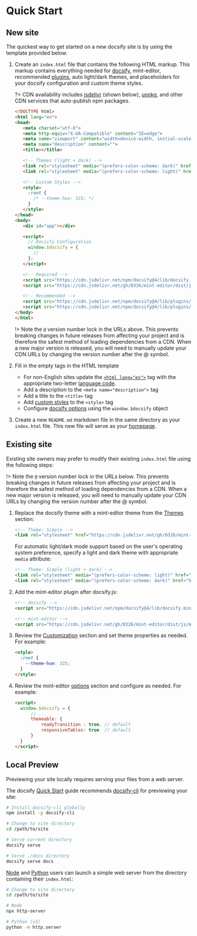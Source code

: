 # Quick Start

## New site

The quickest way to get started on a new docsify site is by using the template provided below.

1. Create an `index.html` file that contains the following HTML markup. This markup contains everything needed for [docsify](https://docsify.js.org/), mint-editor, recommended [plugins](https://docsify.js.org/#/plugins), auto light/dark themes, and placeholders for your docsify configuration and custom theme styles.

   ?> CDN availability includes [jsdelivr](https://www.jsdelivr.com/package/npm/mint-editor) (shown below), [unpkg](https://unpkg.com/browse/mint-editor/), and other CDN services that auto-publish npm packages.

   ```html
   <!DOCTYPE html>
   <html lang="en">
   <head>
      <meta charset="utf-8">
      <meta http-equiv="X-UA-Compatible" content="IE=edge">
      <meta name="viewport" content="width=device-width, initial-scale=1, minimum-scale=1.0, shrink-to-fit=no, viewport-fit=cover">
      <meta name="description" content="">
      <title></title>

      <!-- Themes (light + dark) -->
      <link rel="stylesheet" media="(prefers-color-scheme: dark)" href="https://cdn.jsdelivr.net/gh/0326/mint-editor/dist/css/theme-simple-dark.css">
      <link rel="stylesheet" media="(prefers-color-scheme: light)" href="https://cdn.jsdelivr.net/gh/0326/mint-editor/dist/css/theme-simple.css">

      <!-- Custom Styles -->
      <style>
        :root {
          /* --theme-hue: 325; */
        }
      </style>
   </head>
   <body>
      <div id="app"></div>

      <script>
        // Docsify Configuration
        window.$docsify = {
          // ..
        };
      </script>

      <!-- Required -->
      <script src="https://cdn.jsdelivr.net/npm/docsify@4/lib/docsify.min.js"></script>
      <script src="https://cdn.jsdelivr.net/gh/0326/mint-editor/dist/js/mint-editor.min.js"></script>

      <!-- Recommended -->
      <script src="https://cdn.jsdelivr.net/npm/docsify@4/lib/plugins/search.js"></script>
      <script src="https://cdn.jsdelivr.net/npm/docsify@4/lib/plugins/zoom-image.min.js"></script>
   </body>
   </html>
   ```

   !> Note the `@` version number lock in the URLs above. This prevents breaking changes in future releases from affecting your project and is therefore the safest method of loading dependencies from a CDN. When a new major version is released, you will need to manually update your CDN URLs by changing the version number after the @ symbol.

1. Fill in the empty tags in the HTML template
   - For non-English sites update the [`<html lang="en">`](https://developer.mozilla.org/en-US/docs/Web/HTML/Global_attributes/lang) tag with the appropriate two-letter [language code](https://en.wikipedia.org/wiki/List_of_ISO_639-1_codes).
   - Add a description to the `<meta name="description">` tag
   - Add a title to the `<title>` tag
   - Add [custom styles](customization) to the `<style>` tag
   - Configure [docsify options](https://docsify.js.org/#/configuration) using the `window.$docsify` object
1. Create a new `README.md` markdown file in the same directory as your `index.html` file. This new file will serve as your [homepage](https://docsify.js.org/#/configuration?id=homepage).

## Existing site

Existing site owners may prefer to modify their existing `index.html` file using the following steps:

!> Note the `@` version number lock in the URLs below. This prevents breaking changes in future releases from affecting your project and is therefore the safest method of loading dependencies from a CDN. When a new major version is released, you will need to manually update your CDN URLs by changing the version number after the @ symbol.

1. Replace the docsify theme with a mint-editor theme from the [Themes](themes) section:

   ```html
   <!-- Theme: Simple -->
   <link rel="stylesheet" href="https://cdn.jsdelivr.net/gh/0326/mint-editor/dist/css/theme-simple.css">
   ```

   For automatic light/dark mode support based on the user's operating system preference, specify a light and dark theme with appropriate `media` attribute:

   ```html
   <!-- Theme: Simple (light + dark) -->
   <link rel="stylesheet" media="(prefers-color-scheme: light)" href="https://cdn.jsdelivr.net/gh/0326/mint-editor/dist/css/theme-simple.css">
   <link rel="stylesheet" media="(prefers-color-scheme: dark)" href="https://cdn.jsdelivr.net/gh/0326/mint-editor/dist/css/theme-simple-dark.css">
   ```

1. Add the mint-editor plugin after docsify.js:

   ```html
   <!-- docsify -->
   <script src="https://cdn.jsdelivr.net/npm/docsify@4/lib/docsify.min.js"></script>

   <!-- mint-editor -->
   <script src="https://cdn.jsdelivr.net/gh/0326/mint-editor/dist/js/mint-editor.min.js"></script>
   ```

1. Review the [Customization](customization) section and set theme properties as needed. For example:

   ```html
   <style>
     :root {
       --theme-hue: 325;
     }
   </style>
   ```

1. Review the mint-editor [options](options) section and configure as needed. For example:

   ```html
   <script>
     window.$docsify = {
         // ...
         themeable: {
             readyTransition : true, // default
             responsiveTables: true  // default
         }
     }
   </script>
   ```

## Local Preview

Previewing your site locally requires serving your files from a web server.

The docsify [Quick Start](//docsify.js.org/#/quickstart) guide recommends [docsify-cli](//github.com/QingWei-Li/docsify-cli) for previewing your site:

```bash
# Install docsify-cli globally
npm install -g docsify-cli

# Change to site directory
cd /path/to/site

# Serve current directory
docsify serve

# Serve ./docs directory
docsify serve docs
```

[Node](https://nodejs.org/) and [Python](https://www.python.org/) users can launch a simple web server from the directory containing their `index.html`:

```bash
# Change to site directory
cd /path/to/site

# Node
npx http-server

# Python (v3)
python -m http.server
```
